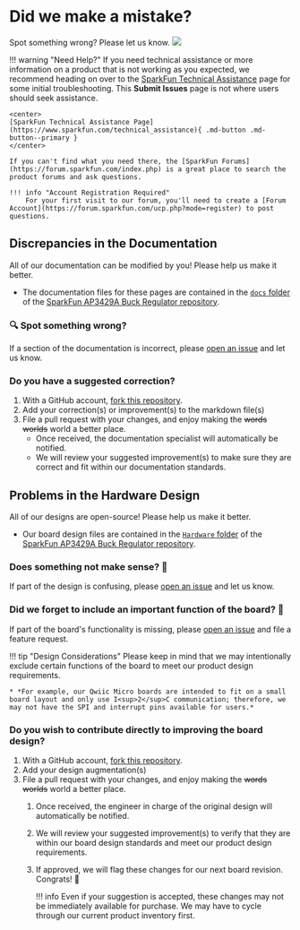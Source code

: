 # Did we make a mistake?

Spot something wrong? Please let us know. <a href="https://github.com/sparkfun/SparkFun_Buck_Regulator_AP3429A/issues" alt="Issues"><img src="https://img.shields.io/github/issues/sparkfun/SparkFun_Buck_Regulator_AP3429A.svg" /></a>

<!-- Technical Assistance Box -->
!!! warning "Need Help?"
    If you need technical assistance or more information on a product that is not working as you expected, we recommend heading on over to the [SparkFun Technical Assistance](https://www.sparkfun.com/technical_assistance) page for some initial troubleshooting. This **Submit Issues** page is not where users should seek assistance.

    <center>
    [SparkFun Technical Assistance Page](https://www.sparkfun.com/technical_assistance){ .md-button .md-button--primary }
    </center>
    
    If you can't find what you need there, the [SparkFun Forums](https://forum.sparkfun.com/index.php) is a great place to search the product forums and ask questions.
    
    !!! info "Account Registration Required"
        For your first visit to our forum, you'll need to create a [Forum Account](https://forum.sparkfun.com/ucp.php?mode=register) to post questions.


## Discrepancies in the Documentation

All of our documentation can be modified by you! Please help us make it better.

* The documentation files for these pages are contained in the [`docs` folder](https://github.com/sparkfun/SparkFun_Buck_Regulator_AP3429A/tree/main/docs) of the [SparkFun AP3429A Buck Regulator repository](https://github.com/sparkfun/SparkFun_Buck_Regulator_AP3429A).

### 🔍 Spot something wrong?

If a section of the documentation is incorrect, please [open an issue](https://github.com/sparkfun/SparkFun_Buck_Regulator_AP3429A/issues) and let us know.

### Do you have a suggested correction?

1. With a GitHub account, [fork this repository](https://github.com/sparkfun/SparkFun_Buck_Regulator_AP3429A/fork).
2. Add your correction(s) or improvement(s) to the markdown file(s)
3. File a pull request with your changes, and enjoy making the ~~words~~ ~~worlds~~ world a better place.
	* Once received, the documentation specialist will automatically be notified.
	* We will review your suggested improvement(s) to make sure they are correct and fit within our documentation standards.

## Problems in the Hardware Design

All of our designs are open-source! Please help us make it better.

* Our board design files are contained in the [`Hardware` folder](https://github.com/sparkfun/SparkFun_Buck_Regulator_AP3429A/tree/main/Hardware) of the [SparkFun AP3429A Buck Regulator repository](https://github.com/sparkfun/SparkFun_Buck_Regulator_AP3429A).

### Does something not make sense? 🤔

If part of the design is confusing, please [open an issue](https://github.com/sparkfun/SparkFun_Buck_Regulator_AP3429A/issues) and let us know.

### Did we forget to include an important function of the board? 🤦

If part of the board's functionality is missing, please [open an issue](https://github.com/sparkfun/SparkFun_Buck_Regulator_AP3429A/issues) and file a feature request.

!!! tip "Design Considerations"
	Please keep in mind that we may intentionally exclude certain functions of the board to meet our product design requirements.
	
	* *For example, our Qwiic Micro boards are intended to fit on a small board layout and only use I<sup>2</sup>C communication; therefore, we may not have the SPI and interrupt pins available for users.*


### Do you wish to contribute directly to improving the board design?

1. With a GitHub account, [fork this repository](https://github.com/sparkfun/SparkFun_Buck_Regulator_AP3429A/fork).
2. Add your design augmentation(s)
3. File a pull request with your changes, and enjoy making the ~~words~~ ~~worlds~~ world a better place.
	1. Once received, the engineer in charge of the original design will automatically be notified.
	2. We will review your suggested improvement(s) to verify that they are within our board design standards and meet our product design requirements.
	3. If approved, we will flag these changes for our next board revision. Congrats! 🍻

		!!! info
			Even if your suggestion is accepted, these changes may not be immediately available for purchase. We may have to cycle through our current product inventory first.
